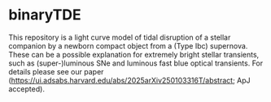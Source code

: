 # binaryTDE
This repository is a light curve model of tidal disruption of a stellar companion by a newborn compact object from a (Type Ibc) supernova. These can be a possible explanation for extremely bright stellar transients, such as (super-)luminous SNe and luminous fast blue optical transients. For details please see our paper (https://ui.adsabs.harvard.edu/abs/2025arXiv250103316T/abstract; ApJ accepted).
